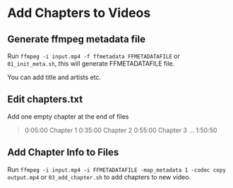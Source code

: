 # Add Chapters to Videos

## Generate ffmpeg metadata file

Run `ffmpeg -i input.mp4 -f ffmetadata FFMETADATAFILE` or `01_init_meta.sh`, this will generate FFMETADATAFILE file.

You can add title and artists etc.

## Edit chapters.txt

Add one empty chapter at the end of files

>0:05:00 Chapter 1
>0:35:00 Chapter 2
>0:55:00 Chapter 3
>...
>1:50:50 

## Add Chapter Info to Files

Run `ffmpeg -i input.mp4 -i FFMETADATAFILE -map_metadata 1 -codec copy output.mp4` or `03_add_chapter.sh` to add chapters to new video.
